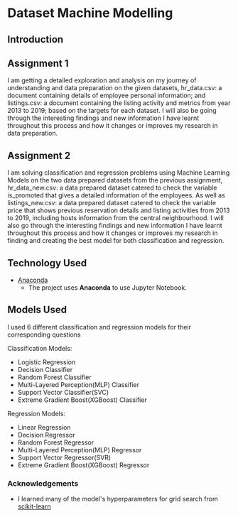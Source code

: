 # Dataset Machine Modelling

## Introduction
## Assignment 1
I am getting a detailed exploration and analysis on my journey of understanding and data preparation on the given datasets, hr_data.csv: a document containing details of employee personal information; and listings.csv: a document containing the listing activity and metrics from year 2013 to 2019; based on the targets for each dataset. I will also be going through the interesting findings and new information I have learnt throughout this process and how it changes or improves my research in data preparation.

## Assignment 2
I am solving classification and regression problems using Machine Learning Models on the two data prepared datasets from the previous assignment, hr_data_new.csv: a data prepared dataset catered to check the variable is_promoted that gives a detailed information of the employees. As well as listings_new.csv: a data prepared dataset catered to check the variable price that shows previous reservation details and listing activities from 2013 to 2019, including hosts information from the central neighbourhood. I will also go through the interesting findings and new information I have learnt throughout this process and how it changes or improves my research in finding and creating the best model for both classification and regression.

## Technology Used
- [Anaconda](https://www.anaconda.com/)
    - The project uses **Anaconda** to use Jupyter Notebook.

## Models Used
I used 6 different classification and regression models for their corresponding questions

Classification Models:
- Logistic Regression
- Decision Classifier
- Random Forest Classifier
- Multi-Layered Perception(MLP) Classifier
- Support Vector Classifier(SVC)
- Extreme Gradient Boost(XGBoost) Classifier

Regression Models:
- Linear Regression
- Decision Regressor
- Random Forest Regressor
- Multi-Layered Perception(MLP) Regressor
- Support Vector Regressor(SVR)
- Extreme Gradient Boost(XGBoost) Regressor

### Acknowledgements
- I learned many of the model's hyperparameters for grid search from [scikit-learn](https://scikit-learn.org/stable/)
